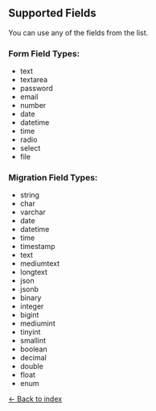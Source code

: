 ## Supported Fields

You can use any of the fields from the list.

### Form Field Types:

* text
* textarea
* password
* email
* number
* date
* datetime
* time
* radio
* select
* file

### Migration Field Types:

* string
* char
* varchar
* date
* datetime
* time
* timestamp
* text
* mediumtext
* longtext
* json
* jsonb
* binary
* integer
* bigint
* mediumint
* tinyint
* smallint
* boolean
* decimal
* double
* float
* enum

[&larr; Back to index](README.md)
